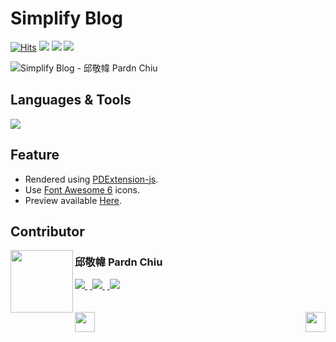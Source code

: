# Simplify Blog

<a href="https://hits.sh/github.com/pardnchiu/simplify-blog/"><img alt="Hits" src="https://hits.sh/github.com/pardnchiu/simplify-blog.svg?label=Hit"/></a> <img src="https://img.shields.io/github/repo-size/pardnchiu/simplify-blog?label=Size"> <img src="https://img.shields.io/github/license/pardnchiu/simplify-blog?label=License"> <img src="https://img.shields.io/badge/Developer-邱敬幃%20Pardn%20Chiu-A374BF">

![Simplify Blog - 邱敬幃 Pardn Chiu](https://pardn.io/image/repo/simplify-blog.jpg)

## Languages & Tools

![](https://skillicons.dev/icons?i=html,css,sass,javascript,vscode)

## Feature

- Rendered using [PDExtension-js](https://github.com/pardnchiu/PDExtension-js).
- Use [Font Awesome 6](https://fontawesome.com/v6/search) icons.
- Preview available [Here](https://pardnchiu.github.io/simplify-blog/).

## Contributor

<a href="https://pardn.io">
<img src=https://pardn.io/image/head-s.jpg align=left width=100 height=100>
</a>

### 邱敬幃 Pardn Chiu

<a href="mailto:mail@pardn.ltd">
  <img src="https://pardn.io/image/mail.svg">
</a>&nbsp<a href="https://linkedin.com/in/pardnchiu">
  <img src="https://skillicons.dev/icons?i=linkedin">
</a>&nbsp<a href="https://pardn.io/blog">
  <img src="https://pardn.io/image/blog.svg">
</a>

<br>
<br>
<br>

<a href=https://github.com/pardnchiu/app-introduction-page>
  <img align=left src=https://pardn.io/image/left.svg height=32>
</a>

<a href=https://github.com/pardnchiu/magazine-blog>
  <img align=right src=https://pardn.io/image/right.svg height=32>
</a>
